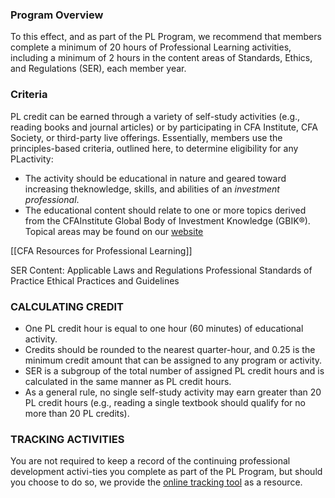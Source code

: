 ### Program Overview

To this effect, and as part of the PL Program, we recommend that members complete a minimum of 20 hours of Professional Learning activities, including a minimum of 2 hours in the content areas of Standards, Ethics, and  Regulations  (SER),  each  member  year. 

### Criteria
PL credit can be earned through a variety of self-study activities (e.g., reading books and journal articles) or by participating in CFA   Institute, CFA   Society,   or   third-party   live   offerings.   Essentially,   members  use  the  principles-based  criteria,  outlined  here,  to  determine  eligibility  for  any PLactivity:
* The  activity  should  be  educational  in  nature  and  geared  toward  increasing  theknowledge, skills, and abilities of an *investment professional*.
* The educational content should relate to one or more topics derived from the CFAInstitute Global Body of Investment Knowledge (GBIK®). Topical areas may be found on our [website](https://www.cfainstitute.org/membership/professional-development/collection)

[[CFA Resources for Professional Learning]]

SER Content:
Applicable Laws and Regulations
Professional Standards  of Practice
Ethical Practices and Guidelines

### CALCULATING CREDIT
* One PL credit hour is equal to one hour (60 minutes) of educational activity.
* Credits  should  be  rounded  to  the  nearest  quarter-hour,  and  0.25  is  the  minimum  credit amount that can be assigned to any program or activity.
* SER is a subgroup of the total number of assigned PL credit hours and is calculated in the same manner as PL credit hours.
* As  a  general  rule,  no  single  self-study  activity  may  earn  greater  than  20  PL  credit  hours (e.g., reading a single textbook should qualify for no more than 20 PL credits).

### TRACKING ACTIVITIES
You are not required to keep a record of the continuing professional development activi-ties you complete as part of the PL Program, but should you choose to do so, we provide the [online  tracking  tool](https://cpd.cfainstitute.org/)  as  a  resource.  